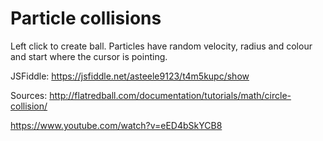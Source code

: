 # Particle collisions

Left click to create ball. Particles have random velocity, radius and colour and start where the cursor is pointing.

JSFiddle: https://jsfiddle.net/asteele9123/t4m5kupc/show

Sources:
http://flatredball.com/documentation/tutorials/math/circle-collision/

https://www.youtube.com/watch?v=eED4bSkYCB8
